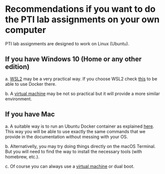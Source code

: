 # Recommendations if you want to do the PTI lab assignments on your own computer 

PTI lab assignments are designed to work on Linux (Ubuntu). 

## If you have Windows 10 (Home or any other edition)

a. [WSL2](./wsl.md) may be a very practical way. If you choose WSL2 check [this](./docker_wsl2.md) to be able to use Docker there.

b. A [virtual machine](./virtualmachine) may be not so practical but it will provide a more similar environment. 

## If you have Mac

a. A suitable way is to run an Ubuntu Docker container as explained [here](./docker_wsl2.md). This way you will be able to use exactly the same commands that we provide in the documentation without messing with your OS.

b. Alternativelly, you may try doing things directly on the macOS Terminal. But you will need to find the way to install the necessary tools (with homebrew, etc.). 

c. Of course you can always use a [virtual machine](./virtualmachine) or dual boot.




